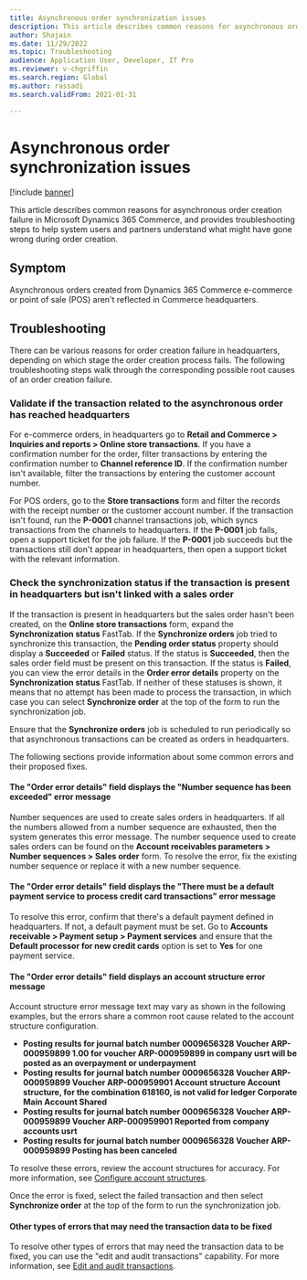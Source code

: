 ```yaml
---
title: Asynchronous order synchronization issues 
description: This article describes common reasons for asynchronous order creation failure in Microsoft Dynamics 365 Commerce, and provides troubleshooting steps to help system users and partners understand what might have gone wrong during order creation.
author: Shajain
ms.date: 11/29/2022
ms.topic: Troubleshooting
audience: Application User, Developer, IT Pro
ms.reviewer: v-chgriffin
ms.search.region: Global
ms.author: rassadi
ms.search.validFrom: 2021-01-31

---
```


# Asynchronous order synchronization issues

[!include [banner](../../includes/banner.md)]

This article describes common reasons for asynchronous order creation failure in Microsoft Dynamics 365 Commerce, and provides troubleshooting steps to help system users and partners understand what might have gone wrong during order creation.

## Symptom

Asynchronous orders created from Dynamics 365 Commerce e-commerce or point of sale (POS) aren't reflected in Commerce headquarters.

## Troubleshooting

There can be various reasons for order creation failure in headquarters, depending on which stage the order creation process fails. The following troubleshooting steps walk through the corresponding possible root causes of an order creation failure.

### Validate if the transaction related to the asynchronous order has reached headquarters

For e-commerce orders, in headquarters go to **Retail and Commerce \> Inquiries and reports \> Online store transactions**. If you have a confirmation number for the order, filter transactions by entering the confirmation number to **Channel reference ID**. If the confirmation number isn't available, filter the transactions by entering the customer account number. 

For POS orders, go to the **Store transactions** form and filter the records with the receipt number or the customer account number. If the transaction isn't found, run the **P-0001** channel transactions job, which syncs transactions from the channels to headquarters. If the **P-0001** job fails, open a support ticket for the job failure. If the **P-0001** job succeeds but the transactions still don't appear in headquarters, then open a support ticket with the relevant information.
 
### Check the synchronization status if the transaction is present in headquarters but isn't linked with a sales order

If the transaction is present in headquarters but the sales order hasn't been created, on the **Online store transactions** form, expand the **Synchronization status** FastTab. If the **Synchronize orders** job tried to synchronize this transaction, the **Pending order status** property should display a **Succeeded** or **Failed** status. If the status is **Succeeded**, then the sales order field must be present on this transaction. If the status is **Failed**, you can view the error details in the **Order error details** property on the **Synchronization status** FastTab. If neither of these statuses is shown, it means that no attempt has been made to process the transaction, in which case you can select **Synchronize order** at the top of the form to run the synchronization job. 

Ensure that the **Synchronize orders** job is scheduled to run periodically so that asynchronous transactions can be created as orders in headquarters.

The following sections provide information about some common errors and their proposed fixes.

#### The "Order error details" field displays the "Number sequence has been exceeded" error message

Number sequences are used to create sales orders in headquarters. If all the numbers allowed from a number sequence are exhausted, then the system generates this error message. The number sequence used to create sales orders can be found on the **Account receivables parameters \> Number sequences \> Sales order** form. To resolve the error, fix the existing number sequence or replace it with a new number sequence.

#### The "Order error details" field displays the "There must be a default payment service to process credit card transactions" error message

To resolve this error, confirm that there's a default payment defined in headquarters. If not, a default payment must be set. Go to **Accounts receivable \> Payment setup \> Payment services** and ensure that the **Default processor for new credit cards** option is set to **Yes** for one payment service.
	
#### The "Order error details" field displays an account structure error message

Account structure error message text may vary as shown in the following examples, but the errors share a common root cause related to the account structure configuration. 

- **Posting results for journal batch number 0009656328 Voucher ARP-000959899 1.00 for voucher ARP-000959899 in company usrt will be posted as an overpayment or underpayment**
- **Posting results for journal batch number 0009656328 Voucher ARP-000959899 Voucher ARP-000959901 Account structure Account structure, for the combination 618160, is not valid for ledger Corporate Main Account Shared**
- **Posting results for journal batch number 0009656328 Voucher ARP-000959899 Voucher ARP-000959901 Reported from company accounts usrt**
- **Posting results for journal batch number 0009656328 Voucher ARP-000959899 Posting has been canceled**
	
To resolve these errors, review the account structures for accuracy. For more information, see [Configure account structures](/dynamics365/finance/general-ledger/configure-account-structures).
	
Once the error is fixed, select the failed transaction and then select **Synchronize order** at the top of the form to run the synchronization job.
	
#### Other types of errors that may need the transaction data to be fixed

To resolve other types of errors that may need the transaction data to be fixed, you can use the "edit and audit transactions" capability. For more information, see [Edit and audit transactions](../edit-order-trans.md).

